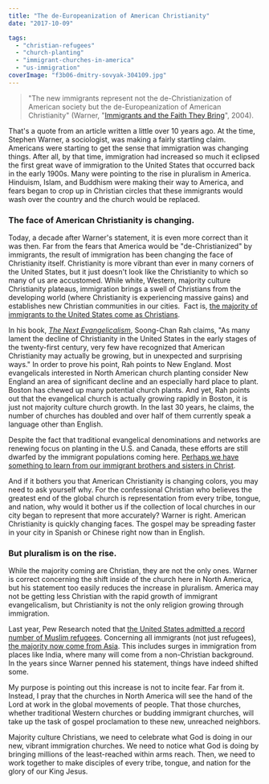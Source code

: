 ```yaml
---
title: "The de-Europeanization of American Christianity"
date: "2017-10-09"

tags: 
  - "christian-refugees"
  - "church-planting"
  - "immigrant-churches-in-america"
  - "us-immigration"
coverImage: "f3b06-dmitry-sovyak-304109.jpg"
---
```


> "The new immigrants represent not the de-Christianization of American society but the de-Europeanization of American Christianity" (Warner, "[Immigrants and the Faith They Bring](https://www.religion-online.org/article/immigrants-and-the-faith-they-bring/)", 2004).

That's a quote from an article written a little over 10 years ago. At the time, Stephen Warner, a sociologist, was making a fairly startling claim. Americans were starting to get the sense that immigration was changing things. After all, by that time, immigration had increased so much it eclipsed the first great wave of immigration to the United States that occurred back in the early 1900s. Many were pointing to the rise in pluralism in America. Hinduism, Islam, and Buddhism were making their way to America, and fears began to crop up in Christian circles that these immigrants would wash over the country and the church would be replaced.

### The face of American Christianity is changing.

Today, a decade after Warner's statement, it is even more correct than it was then. Far from the fears that America would be "de-Christianized" by immigrants, the result of immigration has been changing the face of Christianity itself. Christianity is more vibrant than ever in many corners of the United States, but it just doesn't look like the Christianity to which so many of us are accustomed. While white, Western, majority culture Christianity plateaus, immigration brings a swell of Christians from the developing world (where Christianity is experiencing massive gains) and establishes new Christian communities in our cities.  Fact is, [the majority of immigrants to the United States come as Christians](http://www.pewresearch.org/fact-tank/2016/10/05/u-s-admits-record-number-of-muslim-refugees-in-2016/).

In his book, [_The Next Evangelicalism_](https://www.amazon.com/Next-Evangelicalism-Freeing-Cultural-Captivity/dp/0830833609), Soong-Chan Rah claims, "As many lament the decline of Christianity in the United States in the early stages of the twenty-first century, very few have recognized that American Christianity may actually be growing, but in unexpected and surprising ways." In order to prove his point, Rah points to New England. Most evangelicals interested in North American church planting consider New England an area of significant decline and an especially hard place to plant. Boston has chewed up many potential church plants. And yet, Rah points out that the evangelical church is actually growing rapidly in Boston, it is just not majority culture church growth. In the last 30 years, he claims, the number of churches has doubled and over half of them currently speak a language other than English.

Despite the fact that traditional evangelical denominations and networks are renewing focus on planting in the U.S. and Canada, these efforts are still dwarfed by the immigrant populations coming here. [Perhaps we have something to learn from our immigrant brothers and sisters in Christ](http://blog.keelancook.com/2016/11/three-things-the-immigrant-church-in-your-city-does-better-than-you.html).

And if it bothers you that American Christianity is changing colors, you may need to ask yourself why. For the confessional Christian who believes the greatest end of the global church is representation from every tribe, tongue, and nation, why would it bother us if the collection of local churches in our city began to represent that more accurately? Warner is right. American Christianity is quickly changing faces. The gospel may be spreading faster in your city in Spanish or Chinese right now than in English.

### But pluralism is on the rise.

While the majority coming are Christian, they are not the only ones. Warner is correct concerning the shift inside of the church here in North America, but his statement too easily reduces the increase in pluralism. America may not be getting less Christian with the rapid growth of immigrant evangelicalism, but Christianity is not the only religion growing through immigration.

Last year, Pew Research noted that [the United States admitted a record number of Muslim refugees](http://www.pewresearch.org/fact-tank/2016/10/05/u-s-admits-record-number-of-muslim-refugees-in-2016/). Concerning all immigrants (not just refugees), [the majority now come from Asia](https://www.brookings.edu/blog/the-avenue/2017/09/28/recent-foreign-born-growth-counters-trumps-immigration-stereotypes). This includes surges in immigration from places like India, where many will come from a non-Christian background. In the years since Warner penned his statement, things have indeed shifted some.

My purpose is pointing out this increase is not to incite fear. Far from it. Instead, I pray that the churches in North America will see the hand of the Lord at work in the global movements of people. That those churches, whether traditional Western churches or budding immigrant churches, will take up the task of gospel proclamation to these new, unreached neighbors.

Majority culture Christians, we need to celebrate what God is doing in our new, vibrant immigration churches. We need to notice what God is doing by bringing millions of the least-reached within arms reach. Then, we need to work together to make disciples of every tribe, tongue, and nation for the glory of our King Jesus.
